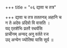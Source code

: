 +++
title = "०६ द्यावा च तत्र"

+++
द्यावा च तत्र तततनन्न् अहानि च  
न ते अदेवः प्रदिवो वि वासति ।  
यद् एतशेभिः प्रतरै रथर्यसि  
प्राचीनम् अन्यद् अनु वर्तते रज  
उद् अन्येन ज्योतिषा यासि सूर्य ॥